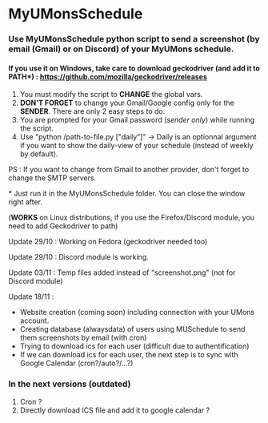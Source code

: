 # MyUMonsSchedule
### Use MyUMonsSchedule python script to send a screenshot (by email (Gmail) or on Discord) of your MyUMons schedule.
#### If you use it on Windows, take care to download geckodriver (and add it to PATH*) : https://github.com/mozilla/geckodriver/releases
1) You must modify the script to **CHANGE** the global vars.
2) **DON'T FORGET** to change your Gmail/Google config only for the **SENDER**. There are only 2 easy steps to do.
3) You are prompted for your Gmail password (*sender only*) while running the script.
4) Use "python /path-to-file.py ["daily"]" -> Daily is an optionnal argument if you want to show the daily-view of your schedule (instead of weekly by default).

PS : If you want to change from Gmail to another provider, don't forget to change the SMTP servers.

\* Just run it in the MyUMonsSchedule folder. You can close the window right after.

(**WORKS** on Linux distributions, if you use the Firefox/Discord module, you need to add Geckodriver to path)

Update 29/10 : Working on Fedora (geckodriver needed too)

Update 29/10 : Discord module is working.

Update 03/11 : Temp files added instead of "screenshot.png" (not for Discord module)

Update 18/11 :
  - Website creation (coming soon) including connection with your UMons account.
  - Creating database (alwaysdata) of users using MUSchedule to send them screenshots by email (with cron)
  - Trying to download ics for each user (difficult due to authentification)
  - If we can download ics for each user, the next step is to sync with Google Calendar (cron?/auto?/...?)

### In the next versions (outdated)
1) Cron ?
2) Directly download ICS file and add it to google calendar ?
